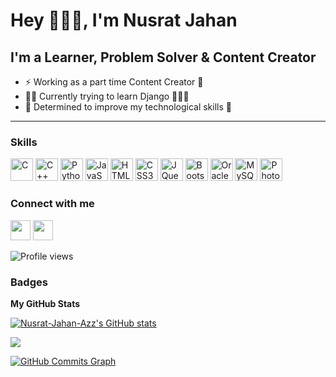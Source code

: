 
<!--
### Hi there 👋

**Nusrat-Jahan-Azz/Nusrat-Jahan-Azz** is a ✨ _special_ ✨ repository because its `README.md` (this file) appears on your GitHub profile.

Here are some ideas to get you started:

- 🔭 I’m currently working on ...
- 🌱 I’m currently learning ...
- 👯 I’m looking to collaborate on ...
- 🤔 I’m looking for help with ...
- 💬 Ask me about ...
- 📫 How to reach me: ...
- 😄 Pronouns: ...
- ⚡ Fun fact: ...
-->

Hey 🙋🏻‍♀️, I'm Nusrat Jahan
====================================================================================================================================

I'm a Learner, Problem Solver & Content Creator
-----------------------------------------------
- ⚡ Working as a part time Content Creator 🙅
- ✌🏻 Currently trying to learn Django 🙅🏻‍♀️
- 🎯 Determined to improve my technological skills 🙅
-----------------------------------------------

### Skills


<p align="left">
<a href="https://docs.microsoft.com/en-us/cpp/?view=msvc-170" target="_blank" rel="noreferrer"><img src="https://raw.githubusercontent.com/danielcranney/readme-generator/main/public/icons/skills/c-colored.svg" width="36" height="36" alt="C" /></a>
<a href="https://docs.microsoft.com/en-us/cpp/?view=msvc-170" target="_blank" rel="noreferrer"><img src="https://raw.githubusercontent.com/danielcranney/readme-generator/main/public/icons/skills/cplusplus-colored.svg" width="36" height="36" alt="C++" /></a>
<a href="https://www.python.org/" target="_blank" rel="noreferrer"><img src="https://raw.githubusercontent.com/danielcranney/readme-generator/main/public/icons/skills/python-colored.svg" width="36" height="36" alt="Python" /></a>
<a href="https://developer.mozilla.org/en-US/docs/Web/JavaScript" target="_blank" rel="noreferrer"><img src="https://raw.githubusercontent.com/danielcranney/readme-generator/main/public/icons/skills/javascript-colored.svg" width="36" height="36" alt="JavaScript" /></a>
<a href="https://developer.mozilla.org/en-US/docs/Glossary/HTML5" target="_blank" rel="noreferrer"><img src="https://raw.githubusercontent.com/danielcranney/readme-generator/main/public/icons/skills/html5-colored.svg" width="36" height="36" alt="HTML5" /></a>
<a href="https://www.w3.org/TR/CSS/#css" target="_blank" rel="noreferrer"><img src="https://raw.githubusercontent.com/danielcranney/readme-generator/main/public/icons/skills/css3-colored.svg" width="36" height="36" alt="CSS3" /></a>
<a href="https://jquery.com/" target="_blank" rel="noreferrer"><img src="https://raw.githubusercontent.com/danielcranney/readme-generator/main/public/icons/skills/jquery-colored.svg" width="36" height="36" alt="JQuery" /></a>
<a href="https://getbootstrap.com/" target="_blank" rel="noreferrer"><img src="https://raw.githubusercontent.com/danielcranney/readme-generator/main/public/icons/skills/bootstrap-colored.svg" width="36" height="36" alt="Bootstrap" /></a>
<a href="https://www.oracle.com/uk/index.html" target="_blank" rel="noreferrer"><img src="https://raw.githubusercontent.com/danielcranney/readme-generator/main/public/icons/skills/oracle-colored.svg" width="36" height="36" alt="Oracle" /></a>
<a href="https://www.mysql.com/" target="_blank" rel="noreferrer"><img src="https://raw.githubusercontent.com/danielcranney/readme-generator/main/public/icons/skills/mysql-colored.svg" width="36" height="36" alt="MySQL" /></a>
<a href="https://www.adobe.com/uk/products/photoshop.html" target="_blank" rel="noreferrer"><img src="https://raw.githubusercontent.com/danielcranney/readme-generator/main/public/icons/skills/photoshop-colored.svg" width="36" height="36" alt="Photoshop" /></a>
</p>


### Connect with me

<p align="left"> <a href="https://www.github.com/Nusrat-Jahan-Azz" target="_blank" rel="noreferrer"><img src="https://raw.githubusercontent.com/danielcranney/readme-generator/main/public/icons/socials/github.svg" width="32" height="32" /></a> <a href="https://www.linkedin.com/in/nusrat-xahan/" target="_blank" rel="noreferrer"><img src="https://raw.githubusercontent.com/danielcranney/readme-generator/main/public/icons/socials/linkedin.svg" width="32" height="32" /></a></p>

![Profile views](https://gpvc.arturio.dev/Nusrat-Jahan-Azz)  

### Badges

<b>My GitHub Stats</b>

<a href="http://www.github.com/Nusrat-Jahan-Azz"><img src="https://github-readme-stats.vercel.app/api?username=Nusrat-Jahan-Azz&show_icons=true&hide=&count_private=true&title_color=f97316&text_color=444e59&icon_color=0891b2&bg_color=000000&hide_border=true&show_icons=true" alt="Nusrat-Jahan-Azz's GitHub stats" /></a>

<a href="http://www.github.com/Nusrat-Jahan-Azz"><img src="https://github-readme-streak-stats.herokuapp.com/?user=Nusrat-Jahan-Azz&stroke=444e59&background=000000&ring=f97316&fire=f97316&currStreakNum=444e59&currStreakLabel=f97316&sideNums=444e59&sideLabels=444e59&dates=444e59&hide_border=true" /></a>

<a href="http://www.github.com/Nusrat-Jahan-Azz"><img src="https://github-readme-activity-graph.cyclic.app/graph?username=Nusrat-Jahan-Azz&bg_color=000000&color=444e59&line=0891b2&point=444e59&area_color=000000&area=true&hide_border=true&custom_title=GitHub%20Commits%20Graph" alt="GitHub Commits Graph" /></a>


